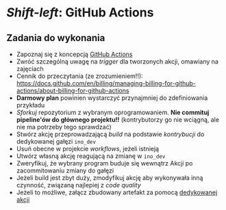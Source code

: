 # *Shift-left*: GitHub Actions
## Zadania do wykonania
 - Zapoznaj się z koncepcją [GitHub Actions](https://docs.github.com/en/actions)
 - Zwróć szczególną uwagę na *trigger* dla tworzonych akcji, omawiany na zajęciach
 - Cennik do przeczytania (ze zrozumieniem!!):
   https://docs.github.com/en/billing/managing-billing-for-github-actions/about-billing-for-github-actions
 - **Darmowy plan** powinien wystarczyć przynajmniej do zdefiniowania przykładu
 - *Sforkuj* repozytorium z wybranym oprogramowaniem. **Nie commituj pipeline'ów do głównego projektu!!** (kontrybutorzy go nie wciągną, ale nie ma potrzeby tego sprawdzać)
 - Stwórz akcję przeprowadzającą *build* na podstawie *kontrybucji* do dedykowanej gałęzi `ino_dev`
  - Usuń obecne w projekcie *workflows*, jeżeli istnieją
  - Utwórz własną akcję reagującą na zmianę w `ino_dev`
  - Zweryfikuj, że wybrany program buduje się wewnątrz Akcji po zacommitowaniu zmiany do gałęzi
  - Jeżeli build jest zbyt duży, zmodyfikuj akcję aby wykonywała inną czynność, związaną najlepiej z *code quality*
  - Jeżeli to możliwe, załącz zbudowany artefakt za pomocą [dedykowanej akcji](https://docs.github.com/en/actions/writing-workflows/choosing-what-your-workflow-does/storing-and-sharing-data-from-a-workflow)
